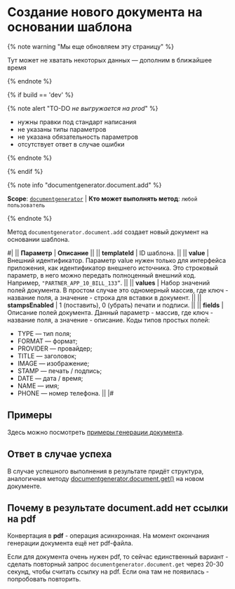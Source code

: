 # Создание нового документа на основании шаблона

{% note warning "Мы еще обновляем эту страницу" %}

Тут может не хватать некоторых данных — дополним в ближайшее время

{% endnote %}

{% if build == 'dev' %}

{% note alert "TO-DO _не выгружается на prod_" %}

- нужны правки под стандарт написания
- не указаны типы параметров
- не указана обязательность параметров
- отсутствует ответ в случае ошибки

{% endnote %}

{% endif %}

{% note info "documentgenerator.document.add" %}

**Scope**: [`documentgenerator`](../scopes/permissions.md) | **Кто может выполнять метод**: `любой пользователь`

{% endnote %}

Метод `documentgenerator.document.add` создает новый документ на основании шаблона. 

#|
|| **Параметр** | **Описание** ||
|| **templateId** | ID шаблона. ||
|| **value** | Внешний идентификатор. Параметр value нужен только для интерфейса приложения, как идентификатор внешнего источника. Это строковый параметр, в него можно передать полноценный внешний код. Например, `"PARTNER_APP_10_BILL_133”`. ||
|| **values** | Набор значений полей документа. В простом случае это одномерный массив, где ключ - название поля, а значение - строка для вставки в документ. ||
|| **stampsEnabled** | 1 (поставить), 0 (убрать) печати и подписи. ||
|| **fields** | Описание полей документа. Данный параметр - массив, где ключ - название поля, а значение - описание. Коды типов простых полей: 
- TYPE — тип поля; 
- FORMAT — формат; 
- PROVIDER — провайдер; 
- TITLE — заголовок; 
- IMAGE — изображение; 
- STAMP — печать / подпись; 
- DATE — дата / время; 
- NAME — имя; 
- PHONE — номер телефона. ||
|#

## Примеры

Здесь можно посмотреть [примеры генерации документа](./examples/index.md).

## Ответ в случае успеха

В случае успешного выполнения в результате придёт структура, аналогичная методу [documentgenerator.document.get()](./document-generator-document-get.md) на новом документе.

## Почему в результате document.add нет ссылки на pdf

Конвертация в **pdf** - операция асинхронная. На момент окончания генерации документа ещё нет pdf-файла.

Если для документа очень нужен pdf, то сейчас единственный вариант - сделать повторный запрос `documentgenerator.document.get` через 20-30 секунд, чтобы считать ссылку на pdf. Если она там не появилась - попробовать повторить.